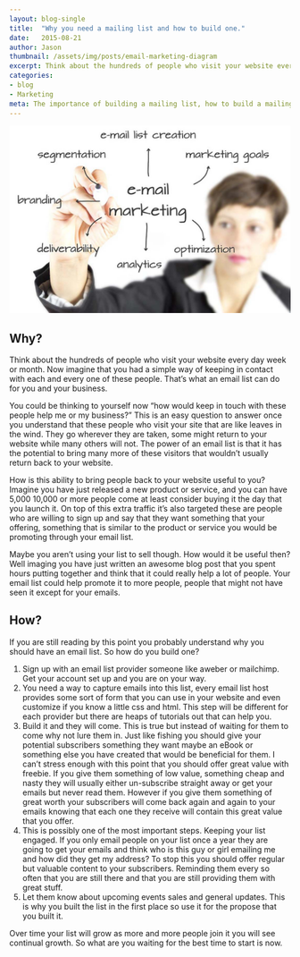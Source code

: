 ```yaml
---
layout: blog-single
title:  "Why you need a mailing list and how to build one."
date:   2015-08-21
author: Jason
thumbnail: /assets/img/posts/email-marketing-diagram
excerpt: Think about the hundreds of people who visit your website every day week or month. Now imagine that you had a simple way of keeping in contact with each and every one of these people. That’s what an email list can do for you and your business.
categories:
- blog
- Marketing
meta: The importance of building a mailing list, how to build a mailing list, and what to do with it once you have one. From the Jason M Design Blog
---
```


![email marketing diagram](/assets/img/posts/email-marketing-diagram.jpg)

Why?
-
Think about the hundreds of people who visit your website every day week or month. Now imagine that you had a simple way of keeping in contact with each and every one of these people. That’s what an email list can do for you and your business.

You could be thinking to yourself now “how would keep in touch with these people help me or my business?” This is an easy question to answer once you understand that these people who visit your site that are like leaves in the wind. They go wherever they are taken, some might return to your website while many others will not. The power of an email list is that it has the potential to bring many more of these visitors that wouldn’t usually return back to your website.

How is this ability to bring people back to your website useful to you? Imagine you have just released a new product or service, and you can have 5,000 10,000 or more people come at least consider buying it the day that you launch it. On top of this extra traffic it’s also targeted these are people who are willing to sign up and say that they want something that your offering, something that is similar to the product or service you would be promoting through your email list.

Maybe you aren’t using your list to sell though. How would it be useful then? Well imaging you have just written an awesome blog post that you spent hours putting together and think that it could really help a lot of people. Your email list could help promote it to more people, people that might not have seen it except for your emails.

How?
-
If you are still reading by this point you probably understand why you should have an email list. So how do you build one?

1. Sign up with an email list provider someone like aweber or mailchimp. Get your account set up and you are on your way.
2. You need a way to capture emails into this list, every email list host provides some sort of form that you can use in your website and even customize if you know a little css and html. This step will be different for each provider but there are heaps of tutorials out that can help you.
3. Build it and they will come. This is true but instead of waiting for them to come why not lure them in. Just like fishing you should give your potential subscribers something they want maybe an eBook or something else you have created that would be beneficial for them. I can’t stress enough with this point that you should offer great value with freebie. If you give them something of low value, something cheap and nasty they will usually either un-subscribe straight away or get your emails but never read them. However if you give them something of great worth your subscribers will come back again and again to your emails knowing that each one they receive will contain this great value that you offer.
4. This is possibly one of the most important steps. Keeping your list engaged. If you only email people on your list once a year they are going to get your emails and think who is this guy or girl emailing me and how did they get my address? To stop this you should offer regular but valuable content to your subscribers. Reminding them every so often that you are still there and that you are still providing them with great stuff.
5. Let them know about upcoming events sales and general updates. This is why you built the list in the first place so use it for the propose that you built it.

Over time your list will grow as more and more people join it you will see continual growth. So what are you waiting for the best time to start is now.
